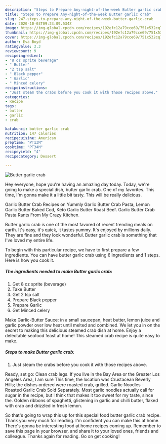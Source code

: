 ```yaml
---
description: "Steps to Prepare Any-night-of-the-week Butter garlic crab"
title: "Steps to Prepare Any-night-of-the-week Butter garlic crab"
slug: 247-steps-to-prepare-any-night-of-the-week-butter-garlic-crab
date: 2020-10-03T09:23:09.534Z
image: https://img-global.cpcdn.com/recipes/192efc12a79cce69/751x532cq70/butter-garlic-crab-recipe-main-photo.jpg
thumbnail: https://img-global.cpcdn.com/recipes/192efc12a79cce69/751x532cq70/butter-garlic-crab-recipe-main-photo.jpg
cover: https://img-global.cpcdn.com/recipes/192efc12a79cce69/751x532cq70/butter-garlic-crab-recipe-main-photo.jpg
author: Eva Boyd
ratingvalue: 3.3
reviewcount: 9
recipeingredient:
- "8 oz sprite beverage"
- " Butter"
- "2 tsp salt"
- " Black pepper"
- " Garlic"
- " Minced celery"
recipeinstructions:
- "Just steam the crabs before you cook it with those recipes above."
categories:
- Recipe
tags:
- butter
- garlic
- crab

katakunci: butter garlic crab 
nutrition: 147 calories
recipecuisine: American
preptime: "PT13M"
cooktime: "PT34M"
recipeyield: "4"
recipecategory: Dessert

---
```



![Butter garlic crab](https://img-global.cpcdn.com/recipes/192efc12a79cce69/751x532cq70/butter-garlic-crab-recipe-main-photo.jpg)

Hey everyone, hope you're having an amazing day today. Today, we're going to make a special dish, butter garlic crab. One of my favorites. This time, I'm gonna make it a little bit tasty. This will be really delicious.

Garlic Butter Crab Recipes on Yummly Garlic Butter Crab Pasta, Lemon Garlic Butter Baked Cod, Keto Garlic Butter Roast Beef. Garlic Butter Crab Pasta Rants From My Crazy Kitchen.

Butter garlic crab is one of the most favored of recent trending meals on earth. It's easy, it's quick, it tastes yummy. It's enjoyed by millions daily. They are fine and they look wonderful. Butter garlic crab is something that I've loved my entire life.


To begin with this particular recipe, we have to first prepare a few ingredients. You can have butter garlic crab using 6 ingredients and 1 steps. Here is how you cook it.

<!--inarticleads1-->

##### The ingredients needed to make Butter garlic crab:

1. Get 8 oz sprite (beverage)
1. Take  Butter
1. Get 2 tsp salt
1. Prepare  Black pepper
1. Prepare  Garlic
1. Get  Minced celery


Make Garlic-Butter Sauce: in a small saucepan, heat butter, lemon juice and garlic powder over low heat until melted and combined. We let you in on the secret to making this delicious steamed crab dish at home. Enjoy a delectable seafood feast at home! This steamed crab recipe is quite easy to make. 

<!--inarticleads2-->

##### Steps to make Butter garlic crab:

1. Just steam the crabs before you cook it with those recipes above.


Ready, set go: Clean crab legs. If you live in the Bay Area or the Greater Los Angeles Area, I am sure This time, the location was Crustacean Beverly Hills; the dishes ordered were roasted crab, grilled. Garlic Noodles - Roasted Garlic Crab Sold Separately. Most garlic noodles actually call for sugar in the recipe, but I think that makes it too sweet for my taste, since the. Golden ribbons of spaghetti, glistening in garlic and chilli butter, flaked with crab and drizzled in fresh lemon. 

So that's going to wrap this up for this special food butter garlic crab recipe. Thank you very much for reading. I'm confident you can make this at home. There's gonna be interesting food at home recipes coming up. Remember to save this page in your browser, and share it to your loved ones, friends and colleague. Thanks again for reading. Go on get cooking!
